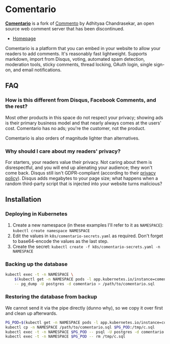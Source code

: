 # Comentario

**[Comentario](https://comentario.app)** is a fork of [Commento](https://gitlab.com/comentario/comentario) by Adhityaa Chandrasekar, an open source web comment server that has been discontinued.

* [Homepage](https://comentario.app)

Comentario is a platform that you can embed in your website to allow your readers to add comments. It's reasonably fast lightweight. Supports markdown, import from Disqus, voting, automated spam detection, moderation tools, sticky comments, thread locking, OAuth login, single sign-on, and email notifications.

## FAQ

### How is this different from Disqus, Facebook Comments, and the rest?

Most other products in this space do not respect your privacy; showing ads is their primary business model and that nearly always comes at the users' cost. Comentario has no ads; you're the customer, not the product.

Comentario is also orders of magnitude lighter than alternatives.

### Why should I care about my readers' privacy?

For starters, your readers value their privacy. Not caring about them is disrespectful, and you will end up alienating your audience; they won't come back. Disqus still isn't GDPR-compliant (according to their <a href="https://help.disqus.com/terms-and-policies/privacy-faq" title="At the time of writing (28 December 2018)" rel="nofollow">privacy policy</a>). Disqus adds megabytes to your page size; what happens when a random third-party script that is injected into your website turns malicious?

## Installation

### Deploying in Kubernetes

1. Create a new namespace (in these examples I'll refer to it as `NAMESPACE`): `kubectl create namespace NAMESPACE`
2. Edit the values in `k8s/comentario-secrets.yaml` as required. Don't forget to base64-encode the values as the last step.
3. Create the secret: `kubectl create -f k8s/comentario-secrets.yaml -n NAMESPACE`

### Backing up the database

```bash
kubectl exec -t -n NAMESPACE \
    $(kubectl get -n NAMESPACE pods -l app.kubernetes.io/instance=comentario-postgres -o name) \
    -- pg_dump -U postgres -d comentario > /path/to/comentario.sql
```

### Restoring the database from backup

We cannot send it via the pipe directly (dunno why), so we copy it over first and clean up afterwards.

```bash
PG_POD=$(kubectl get -n NAMESPACE pods -l app.kubernetes.io/instance=comentario-postgres -o 'jsonpath={.items..metadata.name}')
kubectl cp -n NAMESPACE /path/to/comentario.sql $PG_POD:/tmp/c.sql
kubectl exec -t -n NAMESPACE $PG_POD -- psql -U postgres -d comentario -f /tmp/c.sql
kubectl exec -t -n NAMESPACE $PG_POD -- rm /tmp/c.sql
```

